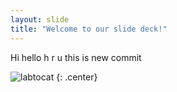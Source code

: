 ```yaml
---
layout: slide
title: "Welcome to our slide deck!"
---
```


Hi hello h r u 
this is new commit

![labtocat](https://octodex.github.com/images/labtocat.png)
{: .center}
